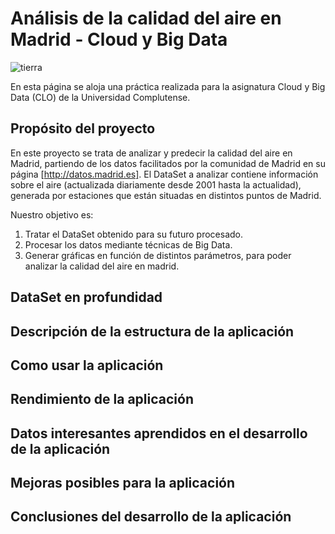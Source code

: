 # Análisis de la calidad del aire en Madrid - Cloud y Big Data

![tierra](http://www.designerspics.com/wp-content/uploads/2014/05/globe_america_large_free_photo.jpg)

En esta página se aloja una práctica realizada para la asignatura Cloud y Big Data (CLO) de la Universidad Complutense. 

## Propósito del proyecto

En este proyecto se trata de analizar y predecir la calidad del aire en Madrid, partiendo de los datos facilitados por la comunidad de Madrid en su página [http://datos.madrid.es]. El DataSet a analizar contiene información sobre el aire (actualizada diariamente desde 2001 hasta la actualidad), generada por estaciones que están situadas en distintos puntos de Madrid.

Nuestro objetivo es:

1. Tratar el DataSet obtenido para su futuro procesado.
2. Procesar los datos mediante técnicas de Big Data.
3. Generar gráficas en función de distintos parámetros, para poder analizar la calidad del aire en madrid.

## DataSet en profundidad

## Descripción de la estructura de la aplicación

## Como usar la aplicación

## Rendimiento de la aplicación

## Datos interesantes aprendidos en el desarrollo de la aplicación

## Mejoras posibles para la aplicación

## Conclusiones del desarrollo de la aplicación

